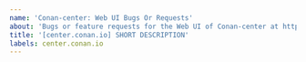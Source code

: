 ```yaml
---
name: 'Conan-center: Web UI Bugs Or Requests'
about: 'Bugs or feature requests for the Web UI of Conan-center at https://center.conan.io'
title: '[center.conan.io] SHORT DESCRIPTION'
labels: center.conan.io
---
```


<!-- What is your problem or feature request? Please be as specific as possible! -->
